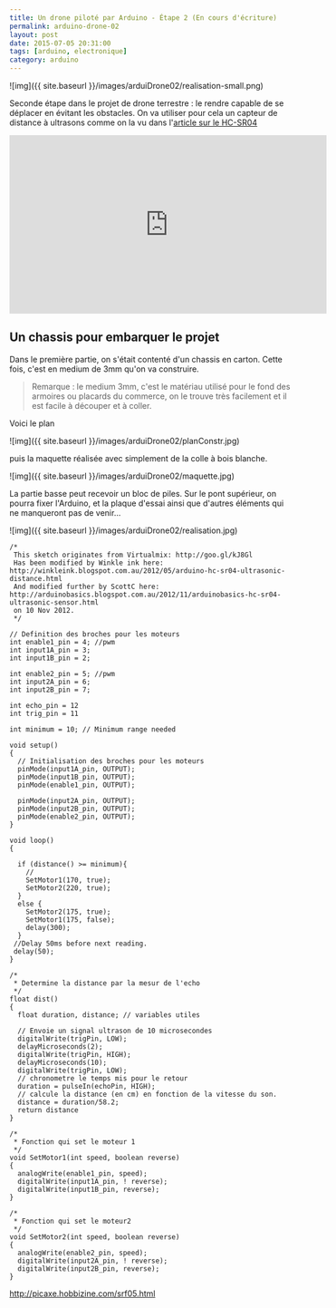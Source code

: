 ```yaml
---
title: Un drone piloté par Arduino - Étape 2 (En cours d'écriture)
permalink: arduino-drone-02
layout: post
date: 2015-07-05 20:31:00
tags: [arduino, electronique]
category: arduino
---
```

![img]({{ site.baseurl }}/images/arduiDrone02/realisation-small.png)

Seconde étape dans le projet de drone terrestre :
le rendre capable de se déplacer en évitant les obstacles.
On va utiliser pour cela un capteur de distance à ultrasons
comme on la vu dans l'[article sur le HC-SR04](http://npoulain.fr/mesureDeDistanceHC-SR04/)

<div class="center">
<iframe width="560" height="315" src="https://www.youtube.com/embed/rV5qc04O71w" frameborder="0" allowfullscreen></iframe>
</div>


## Un chassis pour embarquer le projet

Dans le première partie, on s'était contenté d'un chassis en carton.
Cette fois, c'est en medium de 3mm qu'on va construire.

> Remarque : le medium 3mm, c'est le matériau utilisé pour le fond des
> armoires ou placards du commerce, on le trouve très facilement et il est
> facile à découper et à coller.

Voici le plan 

![img]({{ site.baseurl }}/images/arduiDrone02/planConstr.jpg)

puis la maquette réalisée avec simplement de la colle à bois blanche.

![img]({{ site.baseurl }}/images/arduiDrone02/maquette.jpg)

La partie basse peut recevoir un bloc de piles. Sur le pont supérieur, on pourra 
fixer l'Arduino, et la plaque d'essai ainsi
que d'autres éléments qui ne manqueront
pas de venir...

![img]({{ site.baseurl }}/images/arduiDrone02/realisation.jpg)

```
/*
 This sketch originates from Virtualmix: http://goo.gl/kJ8Gl
 Has been modified by Winkle ink here: http://winkleink.blogspot.com.au/2012/05/arduino-hc-sr04-ultrasonic-distance.html
 And modified further by ScottC here: http://arduinobasics.blogspot.com.au/2012/11/arduinobasics-hc-sr04-ultrasonic-sensor.html
 on 10 Nov 2012.
 */

// Definition des broches pour les moteurs
int enable1_pin = 4; //pwm
int input1A_pin = 3;
int input1B_pin = 2;
 
int enable2_pin = 5; //pwm
int input2A_pin = 6;
int input2B_pin = 7;
 
int echo_pin = 12
int trig_pin = 11

int minimum = 10; // Minimum range needed

void setup()
{
  // Initialisation des broches pour les moteurs
  pinMode(input1A_pin, OUTPUT);
  pinMode(input1B_pin, OUTPUT);
  pinMode(enable1_pin, OUTPUT);
 
  pinMode(input2A_pin, OUTPUT);
  pinMode(input2B_pin, OUTPUT);
  pinMode(enable2_pin, OUTPUT);
}
 
void loop()
{

  if (distance() >= minimum){
    // 
    SetMotor1(170, true);
    SetMotor2(220, true);
  }
  else {
    SetMotor2(175, true);
    SetMotor1(175, false);
    delay(300);
  }
 //Delay 50ms before next reading.
 delay(50);
}

/*
 * Determine la distance par la mesur de l'echo
 */
float dist()
{
  float duration, distance; // variables utiles

  // Envoie un signal ultrason de 10 microsecondes
  digitalWrite(trigPin, LOW); 
  delayMicroseconds(2); 
  digitalWrite(trigPin, HIGH);
  delayMicroseconds(10); 
  digitalWrite(trigPin, LOW);
  // chronometre le temps mis pour le retour
  duration = pulseIn(echoPin, HIGH);
  // calcule la distance (en cm) en fonction de la vitesse du son.
  distance = duration/58.2;
  return distance
}

/*
 * Fonction qui set le moteur 1
 */
void SetMotor1(int speed, boolean reverse)
{
  analogWrite(enable1_pin, speed);
  digitalWrite(input1A_pin, ! reverse);
  digitalWrite(input1B_pin, reverse);
}
 
/*
 * Fonction qui set le moteur2
 */
void SetMotor2(int speed, boolean reverse)
{
  analogWrite(enable2_pin, speed);
  digitalWrite(input2A_pin, ! reverse);
  digitalWrite(input2B_pin, reverse);
}
```

http://picaxe.hobbizine.com/srf05.html




